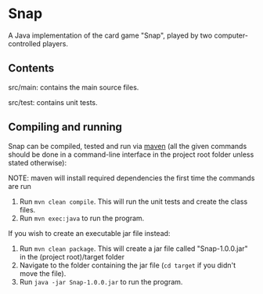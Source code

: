 # Snap
A Java implementation of the card game "Snap", played by two computer-controlled players.

## Contents

src/main: contains the main source files.

src/test: contains unit tests.

## Compiling and running

Snap can be compiled, tested and run via [maven](https://maven.apache.org/) (all the given commands should be done in a command-line interface in the project root folder unless stated otherwise):

NOTE: maven will install required dependencies the first time the commands are run

1. Run ```mvn clean compile```. This will run the unit tests and create the class files.
2. Run ```mvn exec:java``` to run the program.

If you wish to create an executable jar file instead:

1. Run ```mvn clean package```. This will create a jar file called "Snap-1.0.0.jar" in the (project root)/target folder
2. Navigate to the folder containing the jar file (```cd target``` if you didn't move the file).
3. Run ```java -jar Snap-1.0.0.jar``` to run the program.

